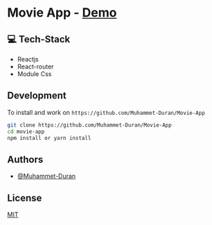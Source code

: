 # Movie App - [Demo](https://movie-app-muhammet-duran.vercel.app/)

## 💻 Tech-Stack

- Reactjs
- React-router
- Module Css

## Development

To install and work on `https://github.com/Muhammet-Duran/Movie-App`

```bash
git clone https://github.com/Muhammet-Duran/Movie-App
cd movie-app
npm install or yarn install
```

## Authors

- [@Muhammet-Duran](https://github.com/Muhammet-Duran)

## License

[MIT](https://choosealicense.com/licenses/mit/)
